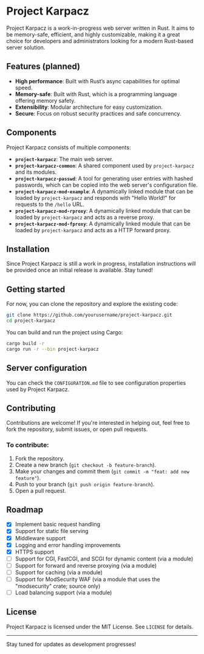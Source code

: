 # Project Karpacz

Project Karpacz is a work-in-progress web server written in Rust. It aims to be memory-safe, efficient, and highly customizable, making it a great choice for developers and administrators looking for a modern Rust-based server solution.

## Features (planned)

- **High performance**: Built with Rust’s async capabilities for optimal speed.
- **Memory-safe**: Built with Rust, which is a programming language offering memory safety.
- **Extensibility**: Modular architecture for easy customization.
- **Secure**: Focus on robust security practices and safe concurrency.

## Components

Project Karpacz consists of multiple components:

- **`project-karpacz`**: The main web server.
- **`project-karpacz-common`**: A shared component used by `project-karpacz` and its modules.
- **`project-karpacz-passwd`**: A tool for generating user entries with hashed passwords, which can be copied into the web server's configuration file.
- **`project-karpacz-mod-example`**: A dynamically linked module that can be loaded by `project-karpacz` and responds with "Hello World!" for requests to the `/hello` URL.
- **`project-karpacz-mod-rproxy`**: A dynamically linked module that can be loaded by `project-karpacz` and acts as a reverse proxy.
- **`project-karpacz-mod-fproxy`**: A dynamically linked module that can be loaded by `project-karpacz` and acts as a HTTP forward proxy.

## Installation

Since Project Karpacz is still a work in progress, installation instructions will be provided once an initial release is available. Stay tuned!

## Getting started

For now, you can clone the repository and explore the existing code:

```sh
git clone https://github.com/yourusername/project-karpacz.git
cd project-karpacz
```

You can build and run the project using Cargo:

```sh
cargo build -r
cargo run -r --bin project-karpacz
```

## Server configuration

You can check the `CONFIGURATION.md` file to see configuration properties used by Project Karpacz.

## Contributing

Contributions are welcome! If you're interested in helping out, feel free to fork the repository, submit issues, or open pull requests.

### To contribute:
1. Fork the repository.
2. Create a new branch (`git checkout -b feature-branch`).
3. Make your changes and commit them (`git commit -m "feat: add new feature"`).
4. Push to your branch (`git push origin feature-branch`).
5. Open a pull request.

## Roadmap

- [x] Implement basic request handling
- [x] Support for static file serving
- [x] Middleware support
- [x] Logging and error handling improvements
- [x] HTTPS support
- [ ] Support for CGI, FastCGI, and SCGI for dynamic content (via a module)
- [ ] Support for forward and reverse proxying (via a module)
- [ ] Support for caching (via a module)
- [ ] Support for ModSecurity WAF (via a module that uses the "modsecurity" crate; source only)
- [ ] Load balancing support (via a module)

## License

Project Karpacz is licensed under the MIT License. See `LICENSE` for details.

---

Stay tuned for updates as development progresses!